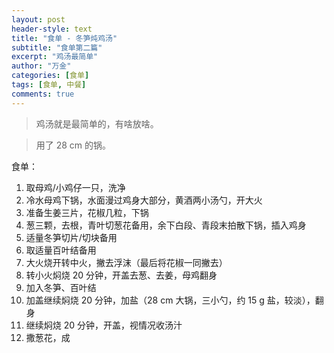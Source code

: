 ```yaml
---
layout: post
header-style: text
title: "食单 - 冬笋炖鸡汤"
subtitle: "食单第二篇"
excerpt: "鸡汤最简单"
author: "万金"
categories: [食单]
tags: [食单, 中餐]
comments: true
---
```


> 鸡汤就是最简单的，有啥放啥。

> 用了 28 cm 的锅。

食单：

1. 取母鸡/小鸡仔一只，洗净
2. 冷水母鸡下锅，水面漫过鸡身大部分，黄酒两小汤勺，开大火
3. 准备生姜三片，花椒几粒，下锅
4. 葱三颗，去根，青叶切葱花备用，余下白段、青段末拍散下锅，插入鸡身
5. 适量冬笋切片/切块备用
6. 取适量百叶结备用
7. 大火烧开转中火，撇去浮沫（最后将花椒一同撇去）
8. 转小火焖烧 20 分钟，开盖去葱、去姜，母鸡翻身
9. 加入冬笋、百叶结
10. 加盖继续焖烧 20 分钟，加盐（28 cm 大锅，三小勺，约 15 g 盐，较淡），翻身
11. 继续焖烧 20 分钟，开盖，视情况收汤汁
12. 撒葱花，成